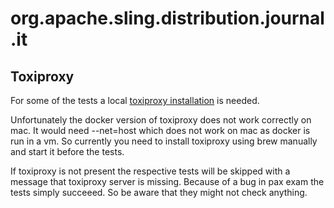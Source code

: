 org.apache.sling.distribution.journal.it
==========================================

Toxiproxy
---------

For some of the tests a local [toxiproxy installation](https://github.com/Shopify/toxiproxy#1-installing-toxiproxy) is needed.

Unfortunately the docker version of toxiproxy does not work correctly on mac. It would need --net=host which does not work on mac as docker is run in a vm. So currently you need to install toxiproxy using brew manually and start it before the tests.

If toxiproxy is not present the respective tests will be skipped with a message that toxiproxy server is missing.
Because of a bug in pax exam the tests simply succeeed. So be aware that they might not check anything.

